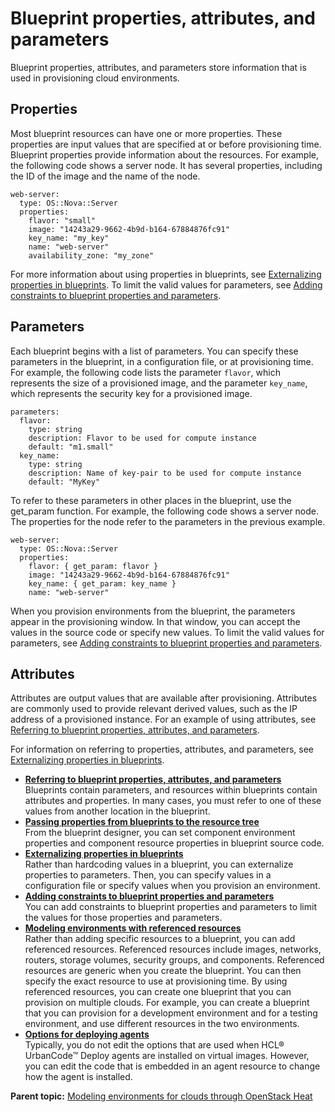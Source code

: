 # Blueprint properties, attributes, and parameters

Blueprint properties, attributes, and parameters store information that is used in provisioning cloud environments.

## Properties

Most blueprint resources can have one or more properties. These properties are input values that are specified at or before provisioning time. Blueprint properties provide information about the resources. For example, the following code shows a server node. It has several properties, including the ID of the image and the name of the node.

```
web-server:
  type: OS::Nova::Server
  properties:
    flavor: "small"
    image: "14243a29-9662-4b9d-b164-67884876fc91"
    key_name: "my_key"
    name: "web-server"
    availability_zone: "my_zone"
```

For more information about using properties in blueprints, see [Externalizing properties in blueprints](../../com.edt.doc/topics/blueprint_props_externalize.md). To limit the valid values for parameters, see [Adding constraints to blueprint properties and parameters](blueprint_props_constraints.md).

## Parameters

Each blueprint begins with a list of parameters. You can specify these parameters in the blueprint, in a configuration file, or at provisioning time. For example, the following code lists the parameter `flavor`, which represents the size of a provisioned image, and the parameter `key_name`, which represents the security key for a provisioned image.

```
parameters:
  flavor:
    type: string
    description: Flavor to be used for compute instance
    default: "m1.small"
  key_name:
    type: string
    description: Name of key-pair to be used for compute instance
    default: "MyKey"
```

To refer to these parameters in other places in the blueprint, use the get\_param function. For example, the following code shows a server node. The properties for the node refer to the parameters in the previous example.

```
web-server:
  type: OS::Nova::Server
  properties:
    flavor: { get_param: flavor }
    image: "14243a29-9662-4b9d-b164-67884876fc91"
    key_name: { get_param: key_name }
    name: "web-server"
```

When you provision environments from the blueprint, the parameters appear in the provisioning window. In that window, you can accept the values in the source code or specify new values. To limit the valid values for parameters, see [Adding constraints to blueprint properties and parameters](blueprint_props_constraints.md).

## Attributes

Attributes are output values that are available after provisioning. Attributes are commonly used to provide relevant derived values, such as the IP address of a provisioned instance. For an example of using attributes, see [Referring to blueprint properties, attributes, and parameters](blueprint_props_refer.md).

For information on referring to properties, attributes, and parameters, see [Externalizing properties in blueprints](../../com.edt.doc/topics/blueprint_props_externalize.md).

-   **[Referring to blueprint properties, attributes, and parameters](../../com.udeploy.doc/topics/blueprint_props_refer.md)**  
Blueprints contain parameters, and resources within blueprints contain attributes and properties. In many cases, you must refer to one of these values from another location in the blueprint.
-   **[Passing properties from blueprints to the resource tree](../../com.udeploy.doc/topics/env_props_BDS.md)**  
From the blueprint designer, you can set component environment properties and component resource properties in blueprint source code.
-   **[Externalizing properties in blueprints](../../com.edt.doc/topics/blueprint_props_externalize.md)**  
Rather than hardcoding values in a blueprint, you can externalize properties to parameters. Then, you can specify values in a configuration file or specify values when you provision an environment.
-   **[Adding constraints to blueprint properties and parameters](../../com.udeploy.doc/topics/blueprint_props_constraints.md)**  
You can add constraints to blueprint properties and parameters to limit the values for those properties and parameters.
-   **[Modeling environments with referenced resources](../../com.edt.doc/topics/blueprint_ref_resources.md)**  
Rather than adding specific resources to a blueprint, you can add referenced resources. Referenced resources include images, networks, routers, storage volumes, security groups, and components. Referenced resources are generic when you create the blueprint. You can then specify the exact resource to use at provisioning time. By using referenced resources, you can create one blueprint that you can provision on multiple clouds. For example, you can create a blueprint that you can provision for a development environment and for a testing environment, and use different resources in the two environments.
-   **[Options for deploying agents](../../com.edt.doc/topics/blueprint_agent_options.md)**  
Typically, you do not edit the options that are used when HCL® UrbanCode™ Deploy agents are installed on virtual images. However, you can edit the code that is embedded in an agent resource to change how the agent is installed.

**Parent topic:** [Modeling environments for clouds through OpenStack Heat](../../com.edt.doc/topics/blueprint_edit_clouds.md)

